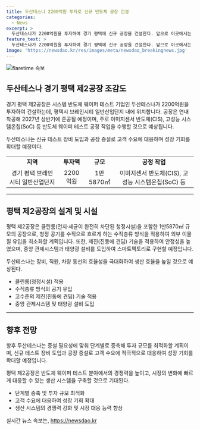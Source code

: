 ```yaml
---
title: 두산테스나 2200억원 투자로 신규 반도체 공장 건설
categories:
  - News
excerpt: >
  두산테스나가 2200억원을 투자하여 경기 평택에 신규 공장을 건설한다. 앞으로 이곳에서는 이미지센서 반도체(CIS), 고성능 시스템온칩(SoC) 등의 반도체 웨이퍼 테스트 공정 작업이 이뤄질 예정이다. 이 외에도 제진 기술 등 첨단 시설이 구축되며, 스마트팩토리 시스템을 구현할 계획이다. 이를 통해 두산테스나는 고객 수요에 대응하며 성장 기회를 모색할 것으로 전망된다.
feature_text: >
  두산테스나가 2200억원을 투자하여 경기 평택에 신규 공장을 건설한다. 앞으로 이곳에서는 이미지센서 반도체(CIS), 고성능 시스템온칩(SoC) 등의 반도체 웨이퍼 테스트 공정 작업이 이뤄질 예정이다. 이 외에도 제진 기술 등 첨단 시설이 구축되며, 스마트팩토리 시스템을 구현할 계획이다. 이를 통해 두산테스나는 고객 수요에 대응하며 성장 기회를 모색할 것으로 전망된다.
image: 'https://newsdao.kr/res/images/meta/newsdao_breakingnews.jpg'
---
```


<p><img src="https://newsdao.kr/res/images/meta/newsdao_breakingnews.jpg" alt="flaretime 속보" /></p>

<h2 data-ke-size="size26">두산테스나 경기 평택 제2공장 조감도</h2>

<p>경기 평택 제2공장은 시스템 반도체 웨이퍼 테스트 기업인 두산테스나가 2200억원을 투자하여 건설하는데, 평택시 브레인시티 일반산업단지 내에 위치합니다. 공장은 연내 착공해 2027년 상반기에 준공될 예정이며, 주로 이미지센서 반도체(CIS), 고성능 시스템온칩(SoC) 등 반도체 웨이퍼 테스트 공정 작업을 수행할 것으로 예상됩니다. </p>

<p data-ke-size="size16">두산테스나는 신규 테스트 장비 도입과 공장 증설로 고객 수요에 대응하며 성장 기회를 확대할 예정이다.</p>

<table>
  <tr>
    <td style="text-align: center; height: 17px;"><b>지역</b></td>
    <td style="text-align: center; height: 17px;"><b>투자액</b></td>
    <td style="text-align: center; height: 17px;"><b>규모</b></td>
    <td style="text-align: center; height: 17px;"><b>공정 작업</b></td>
  </tr>
  <tr>
    <td style="text-align: center; height: 17px;">경기 평택 브레인시티 일반산업단지</td>
    <td style="text-align: center; height: 17px;">2200억원</td>
    <td style="text-align: center; height: 17px;">1만5870㎡</td>
    <td style="text-align: center; height: 17px;">이미지센서 반도체(CIS), 고성능 시스템온칩(SoC) 등</td>
  </tr>
</table>

<hr>

<h2 data-ke-size="size26">평택 제2공장의 설계 및 시설</h2>

<p>평택 제2공장은 클린룸(먼지·세균이 완전히 차단된 청정시설)을 포함한 1만5870㎡ 규모의 공장으로, 청정 공기를 수직으로 흐르게 하는 수직층류 방식을 적용하여 외부 이물질 유입을 최소화할 계획입니다. 또한, 제진(진동에 견딤) 기술을 적용하여 안정성을 높였으며, 중앙 관제시스템과 태양광 설비를 도입하여 스마트팩토리로 구현할 예정입니다.</p>

<p data-ke-size="size16">두산테스나는 장비, 직원, 차량 동선의 효율성을 극대화하여 생산 효율을 높일 것으로 예상된다.</p>

<ul>
  <li>클린룸(청정시설) 적용</li>
  <li>수직층류 방식의 공기 유입</li>
  <li>고수준의 제진(진동에 견딤) 기술 적용</li>
  <li>중앙 관제시스템 및 태양광 설비 도입</li>
</ul>

<hr>

<h2 data-ke-size="size26">향후 전망</h2>

<p>향후 두산테스나는 증설 필요성에 맞춰 단계별로 증축해 투자 규모를 최적화할 계획이며, 신규 테스트 장비 도입과 공장 증설로 고객 수요에 적극적으로 대응하여 성장 기회를 확대할 예정입니다.</p>

<p data-ke-size="size16">평택 제2공장은 반도체 웨이퍼 테스트 분야에서의 경쟁력을 높이고, 시장의 변화에 빠르게 대응할 수 있는 생산 시스템을 구축할 것으로 기대된다.</p>

<ul>
  <li>단계별 증축 및 투자 규모 최적화</li>
  <li>고객 수요에 대응하여 성장 기회 확대</li>
  <li>생산 시스템의 경쟁력 강화 및 시장 대응 능력 향상</li>
</ul>

<p data-ke-size="size16"></p>
실시간 뉴스 속보는, <a href="https://newsdao.kr" rel="dofollow">https://newsdao.kr</a>


